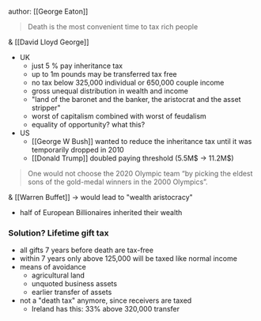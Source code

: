 author: [[George Eaton]]

> Death is the most convenient time to tax rich people

&amp; [[David Lloyd George]]

- UK
	- just 5 % pay inheritance tax
	- up to 1m pounds may be transferred tax free
	- no tax below 325,000 individual or 650,000 couple income
	- gross unequal distribution in wealth and income
	- "land of the baronet and the banker, the aristocrat and the asset stripper"
	- worst of capitalism combined with worst of feudalism
	- equality of opportunity? what this?
- US
	- [[George W Bush]] wanted to reduce the inheritance tax until it was temporarily dropped in 2010
	- [[Donald Trump]] doubled paying threshold (5.5M$ -> 11.2M$)

> One would not choose the 2020 Olympic team “by picking the eldest sons of the gold-medal winners in the 2000 Olympics”. 

&amp; [[Warren Buffet]] -> would lead to "wealth aristocracy"

- half of European Billionaires inherited their wealth

### Solution? Lifetime gift tax
- all gifts 7 years before death are tax-free
- within 7 years only above 125,000 will be taxed like normal income
- means of avoidance
	- agricultural land
	- unquoted business assets
	- earlier transfer of assets
- not a "death tax" anymore, since receivers are taxed
	- Ireland has this: 33% above 320,000 transfer
 